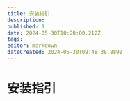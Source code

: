 ```yaml
---
title: 安装指引
description: 
published: 1
date: 2024-05-30T10:20:00.212Z
tags: 
editor: markdown
dateCreated: 2024-05-30T09:48:38.889Z
---
```


# 安装指引
